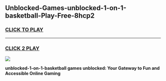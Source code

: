 
## Unblocked-Games-unblocked-1-on-1-basketball-Play-Free-8hcp2
<h3>
<a href="https://premium76.site?title=unblocked-1-on-1-basketball&ref=20M">CLICK TO PLAY</a></h3>
<hr>

<h3>
<a href="https://premium76.site?title=unblocked-1-on-1-basketball&ref=20M">CLICK 2 PLAY</a>
  
</h3>

<a href="https://premium76.site?title=unblocked-1-on-1-basketball&ref=19M"><img src="https://clearcache.store/games.png"></a>


**unblocked-1-on-1-basketball games unblocked: Your Gateway to Fun and Accessible Online Gaming**
